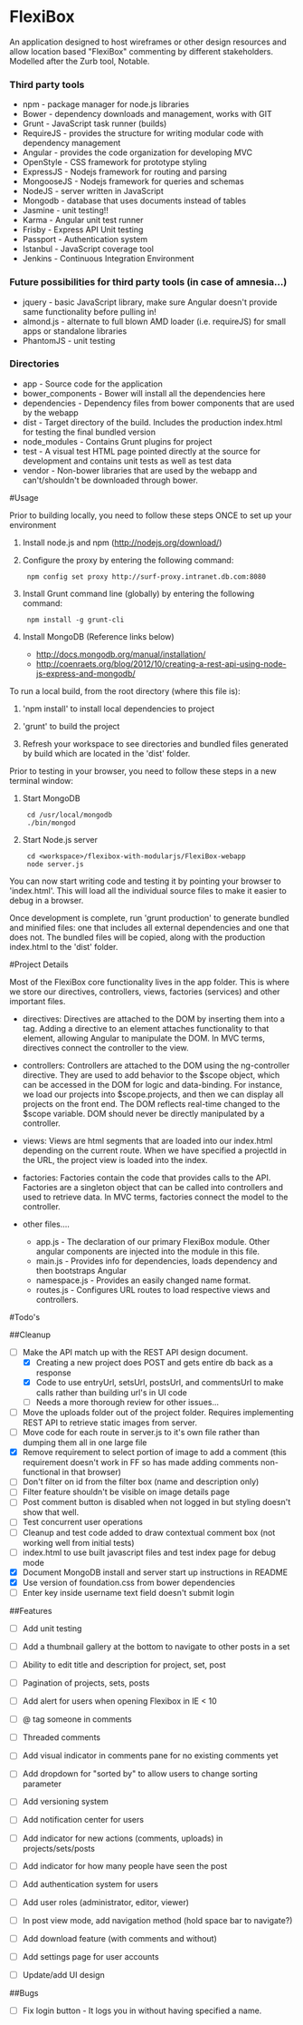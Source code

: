FlexiBox
===

An application designed to host wireframes or other design resources and allow location based "FlexiBox" commenting by different stakeholders. 
Modelled after the Zurb tool, Notable.

### Third party tools ###
* npm - package manager for node.js libraries
* Bower - dependency downloads and management, works with GIT
* Grunt - JavaScript task runner (builds)
* RequireJS - provides the structure for writing modular code with dependency management
* Angular - provides the code organization for developing MVC
* OpenStyle - CSS framework for prototype styling
* ExpressJS - Nodejs framework for routing and parsing
* MongooseJS - Nodejs framework for queries and schemas
* NodeJS - server written in JavaScript
* Mongodb - database that uses documents instead of tables
* Jasmine - unit testing!!
* Karma - Angular unit test runner
* Frisby - Express API Unit testing
* Passport - Authentication system
* Istanbul - JavaScript coverage tool
* Jenkins - Continuous Integration Environment


### Future possibilities for third party tools (in case of amnesia...) ###
* jquery - basic JavaScript library, make sure Angular doesn't provide same functionality before pulling in!
* almond.js - alternate to full blown AMD loader (i.e. requireJS) for small apps or standalone libraries
* PhantomJS - unit testing

### Directories ###
* app - Source code for the application
* bower_components - Bower will install all the dependencies here
* dependencies - Dependency files from bower components that are used by the webapp
* dist - Target directory of the build.  Includes the production index.html for testing the final bundled version
* node_modules - Contains Grunt plugins for project
* test - A visual test HTML page pointed directly at the source for development and contains unit tests as well as test data
* vendor - Non-bower libraries that are used by the webapp and can't/shouldn't be downloaded through bower.


#Usage

Prior to building locally, you need to follow these steps ONCE to set up your environment

1. Install node.js and npm (http://nodejs.org/download/)

2. Configure the proxy by entering the following command:

        npm config set proxy http://surf-proxy.intranet.db.com:8080

3. Install Grunt command line (globally) by entering the following command:

        npm install -g grunt-cli

4. Install MongoDB (Reference links below)
    - http://docs.mongodb.org/manual/installation/
    - http://coenraets.org/blog/2012/10/creating-a-rest-api-using-node-js-express-and-mongodb/

To run a local build, from the root directory (where this file is):

1. 'npm install' to install local dependencies to project

2. 'grunt' to build the project

3. Refresh your workspace to see directories and bundled files generated by build which are located in the 'dist' folder.

Prior to testing in your browser, you need to follow these steps in a new terminal window:

1. Start MongoDB

        cd /usr/local/mongodb
        ./bin/mongod

2. Start Node.js server

        cd <workspace>/flexibox-with-modularjs/FlexiBox-webapp
        node server.js

You can now start writing code and testing it by pointing your browser to 'index.html'.  This will
load all the individual source files to make it easier to debug in a browser.

Once development is complete, run 'grunt production' to generate bundled and minified files: one that includes all external
dependencies and one that does not.  The bundled files will be copied, along with the production index.html to the
'dist' folder.

#Project Details

Most of the FlexiBox core functionality lives in the app folder.  This is where we store our directives, controllers, views, factories (services) and other important files.

* directives: Directives are attached to the DOM by inserting them into a tag.  Adding a directive to an element attaches functionality to that element, allowing Angular to manipulate the DOM.  In MVC terms, directives connect the controller to the view.
* controllers: Controllers are attached to the DOM using the ng-controller directive.  They are used to add behavior to the $scope object, which can be accessed in the DOM for logic and data-binding.  For instance, we load our projects into $scope.projects, and then we can display all projects on the front end. The DOM reflects real-time changed to the $scope variable.  DOM should never be directly manipulated by a controller.
* views: Views are html segments that are loaded into our index.html depending on the current route.  When we have specified a projectId in the URL, the project view is loaded into the index.
* factories: Factories contain the code that provides calls to the API.  Factories are a singleton object that can be called into controllers and used to retrieve data.  In MVC terms, factories connect the model to the controller.
* other files....

	* app.js - The declaration of our primary FlexiBox module.  Other angular components are injected into the module in this file.
	* main.js - Provides info for dependencies, loads dependency and then bootstraps Angular
	* namespace.js - Provides an easily changed name format.
	* routes.js - Configures URL routes to load respective views and controllers.

#Todo's

##Cleanup
- [ ] Make the API match up with the REST API design document.
    - [x] Creating a new project does POST and gets entire db back as a response
    - [x] Code to use entryUrl, setsUrl, postsUrl, and commentsUrl to make calls rather than building url's in UI code
    - [ ] Needs a more thorough review for other issues...
- [ ] Move the uploads folder out of the project folder. Requires implementing REST API to retrieve static images from server.
- [ ] Move code for each route in server.js to it's own file rather than dumping them all in one large file
- [X] Remove requirement to select portion of image to add a comment (this requirement doesn't work in FF so has made adding comments non-functional in that browser)
- [ ] Don't filter on id from the filter box (name and description only)
- [ ] Filter feature shouldn't be visible on image details page
- [ ] Post comment button is disabled when not logged in but styling doesn't show that well.
- [ ] Test concurrent user operations
- [ ] Cleanup and test code added to draw contextual comment box (not working well from initial tests)
- [ ] index.html to use built javascript files and test index page for debug mode
- [x] Document MongoDB install and server start up instructions in README
- [x] Use version of foundation.css from bower dependencies
- [ ] Enter key inside username text field doesn't submit login

##Features
- [ ] Add unit testing
- [ ] Add a thumbnail gallery at the bottom to navigate to other posts in a set
- [ ] Ability to edit title and description for project, set, post
- [ ] Pagination of projects, sets, posts
- [ ] Add alert for users when opening Flexibox in IE < 10
- [ ] @ tag someone in comments
- [ ] Threaded comments
- [ ] Add visual indicator in comments pane for no existing comments yet
- [ ] Add dropdown for "sorted by" to allow users to change sorting parameter
- [ ] Add versioning system
- [ ] Add notification center for users
- [ ] Add indicator for new actions (comments, uploads) in projects/sets/posts
- [ ] Add indicator for how many people have seen the post
- [ ] Add authentication system for users
- [ ] Add user roles (administrator, editor, viewer)
- [ ] In post view mode, add navigation method (hold space bar to navigate?)
- [ ] Add download feature (with comments and without)
- [ ] Add settings page for user accounts
- [ ] Update/add UI design


##Bugs
- [ ] Fix login button - It logs you in without having specified a name.
